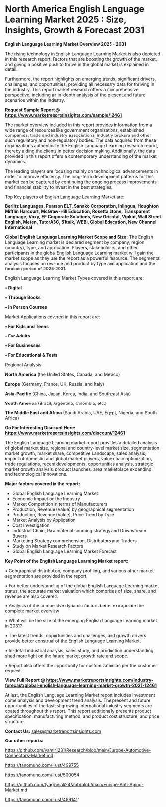 # North America English Language Learning Market 2025 : Size, Insights, Growth & Forecast 2031

<Strong> English Language Learning Market Overview 2025 - 2031</strong>

The rising technology in English Language Learning Market is also depicted in this research report. Factors that are boosting the growth of the market, and giving a positive push to thrive in the global market is explained in detail.

Furthermore, the report highlights on emerging trends, significant drivers, challenges, and opportunities, providing all necessary data for thriving in the industry. This report market research offers a comprehensive perspective, including an in-depth analysis of the present and future scenarios within the industry.

<strong>Request Sample Report @ <a href=https://www.marketreportsinsights.com/sample/12461>https://www.marketreportsinsights.com/sample/12461</a></strong>

The market overview included in this report provides information from a wide range of resources like government organizations, established companies, trade and industry associations, industry brokers and other such regulatory and non-regulatory bodies. The data acquired from these organizations authenticate the English Language Learning research report, thereby aiding the clients in better decision making. Additionally, the data provided in this report offers a contemporary understanding of the market dynamics.

The leading players are focusing mainly on technological advancements in order to improve efficiency. The long-term development patterns for this market can be captured by continuing the ongoing process improvements and financial stability to invest in the best strategies.

Top Key players of English Language Learning Market are:

<strong>Berlitz Languages, Pearson ELT, Sanako Corporation, Inlingua, Houghton Mifflin Harcourt, McGraw-Hill Education, Rosetta Stone, Transparent Language, Voxy, EF Corporate Solutions, New Oriental, Vipkid, Wall Street English, Meten, TutorABC, 51talk, WEBi, Global Education, New Channel International</strong>

<strong><b>Global English Language Learning Market Scope and Size:</b></strong>
The English Language Learning market is declared segment by company, region (country), type, and application. Players, stakeholders, and other participants in the global English Language Learning market will gain the market scope as they use the report as a powerful resource. The segmental analysis focuses on revenue and product by type and application and the forecast period of 2025-2031.

English Language Learning Market Types covered in this report are:

<strong>• Digital

• Through Books

• In Person Courses</strong>

Market Applications covered in this report are:

<strong>• For Kids and Teens

• For Adults

• For Businesses

• For Educational & Tests</strong> 

Regional Analysis

<strong>North America</strong> (the United States, Canada, and Mexico)

<strong>Europe</strong> (Germany, France, UK, Russia, and Italy)

<strong>Asia-Pacific</strong> (China, Japan, Korea, India, and Southeast Asia)

<strong>South America</strong> (Brazil, Argentina, Colombia, etc.)

<strong>The Middle East and Africa</strong> (Saudi Arabia, UAE, Egypt, Nigeria, and South Africa)

<strong>Go For Interesting Discount Here: <a href=https://www.marketreportsinsights.com/discount/12461>https://www.marketreportsinsights.com/discount/12461</a></strong>

The English Language Learning market report provides a detailed analysis of global market size, regional and country-level market size, segmentation market growth, market share, competitive Landscape, sales analysis, impact of domestic and global market players, value chain optimization, trade regulations, recent developments, opportunities analysis, strategic market growth analysis, product launches, area marketplace expanding, and technological innovations.

<strong><b>Major factors covered in the report:</b></strong>
<ul>
  <li>Global English Language Learning Market </li>
  <li>Economic Impact on the Industry</li>
  <li>Market Competition in terms of Manufacturers</li>
  <li>Production, Revenue (Value) by geographical segmentation</li>
  <li>Production, Revenue (Value), Price Trend by Type</li>
  <li>Market Analysis by Application</li>
  <li>Cost Investigation</li>
  <li>Industrial Chain, Raw material sourcing strategy and Downstream Buyers</li>
  <li>Marketing Strategy comprehension, Distributors and Traders</li>
  <li>Study on Market Research Factors</li>
  <li>Global English Language Learning Market Forecast</li>
</ul>

<strong><b>Key Point of the English Language Learning Market report:</b></strong>

• Geographical distribution, company profiling, and various other market segmentation are provided in the report.

• For better understanding of the global English Language Learning market status, the accurate market valuation which comprises of size, share, and revenue are also covered.

• Analysis of the competitive dynamic factors better extrapolate the complete market overview

• What will be the size of the emerging English Language Learning market in 2031?

• The latest trends, opportunities and challenges, and growth drivers provide better construal of the English Language Learning Market.

• In-detail industrial analysis, sales study, and production understanding shed more light on the future market growth rate and scope.

• Report also offers the opportunity for customization as per the customer request.

<strong><b>View Full Report @ <a href=https://www.marketreportsinsights.com/industry-forecast/global-english-language-learning-market-growth-2021-12461>https://www.marketreportsinsights.com/industry-forecast/global-english-language-learning-market-growth-2021-12461</a></b></strong>


At last, the English Language Learning Market report includes investment come analysis and development trend analysis. The present and future opportunities of the fastest growing international industry segments are coated throughout this report. This report additionally presents product specification, manufacturing method, and product cost structure, and price structure.

<strong>Contact Us:</strong>
sales@marketreportsinsights.com

<strong>Our other reports:</strong>

<a href=https://github.com/yamini231/Research/blob/main/Europe-Automotive-Connectors-Market.md>https://github.com/yamini231/Research/blob/main/Europe-Automotive-Connectors-Market.md</a>

<a href=https://tanomuno.com/illust/499755>https://tanomuno.com/illust/499755</a>

<a href=https://tanomuno.com/illust/500054>https://tanomuno.com/illust/500054</a>

<a href=https://github.com/tyagianjali24/abb/blob/main/Europe-Anti-Aging-Market.md>https://github.com/tyagianjali24/abb/blob/main/Europe-Anti-Aging-Market.md</a>

<a href=https://tanomuno.com/illust/499141>https://tanomuno.com/illust/499141</a>"
